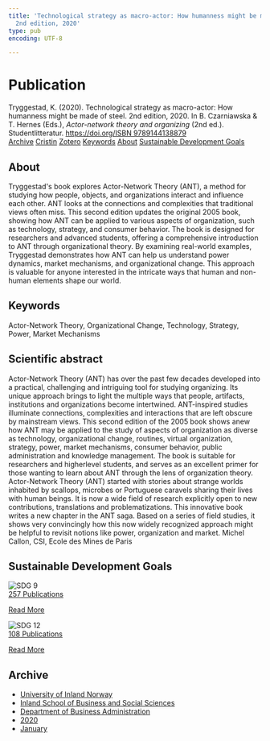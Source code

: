 ```yaml
---
title: 'Technological strategy as macro-actor: How humanness might be made of steel.
  2nd edition, 2020'
type: pub
encoding: UTF-8

---
```

<h1>Publication</h1>
<article id="csl-bib-container-NUBFMXJZ" class="csl-bib-container">
  <div class="csl-bib-body"> <div class="csl-entry">Tryggestad, K. (2020). Technological strategy as macro-actor: How humanness might be made of steel. 2nd edition, 2020. In B. Czarniawska &#38; T. Hernes (Eds.), <i>Actor-network theory and organizing</i> (2nd ed.). Studentlitteratur. <a href="https://doi.org/ISBN 9789144138879">https://doi.org/ISBN 9789144138879</a></div> </div>
  <div class="csl-bib-buttons">
    <a href="#taxonomy-article-NUBFMXJZ" alt="archive" class="csl-bib-button">Archive</a>
    <a href="https://app.cristin.no/results/show.jsf?id=1788587" alt="Cristin" class="csl-bib-button">Cristin</a>
    <a href="http://zotero.org/groups/5881554/items/NUBFMXJZ" alt="Zotero" class="csl-bib-button">Zotero</a>
    <a href="#keywords-article-NUBFMXJZ" alt="keywords" class="csl-bib-button">Keywords</a>
    <a href="#about-article-NUBFMXJZ" alt="about_pub" class="csl-bib-button">About</a>
    <a href="#sdg-article-NUBFMXJZ" alt="sdg" class="csl-bib-button">Sustainable Development Goals</a>
  </div>
  <div id="csl-bib-meta-container-NUBFMXJZ"></div>
</article>
<div id="csl-bib-meta-NUBFMXJZ" class="csl-bib-meta">
  <article id="about-article-NUBFMXJZ" class="about_pub-article">
    <h1>About</h1>
    Tryggestad's book explores Actor-Network Theory (ANT), a method for studying how people, objects, and organizations interact and influence each other. ANT looks at the connections and complexities that traditional views often miss. This second edition updates the original 2005 book, showing how ANT can be applied to various aspects of organization, such as technology, strategy, and consumer behavior. The book is designed for researchers and advanced students, offering a comprehensive introduction to ANT through organizational theory. By examining real-world examples, Tryggestad demonstrates how ANT can help us understand power dynamics, market mechanisms, and organizational change. This approach is valuable for anyone interested in the intricate ways that human and non-human elements shape our world.
  </article>
  <article id="keywords-article-NUBFMXJZ" class="keywords-article">
    <h1>Keywords</h1>
    Actor-Network Theory, Organizational Change, Technology, Strategy, Power, Market Mechanisms
  </article>
  <article id="abstract-article-NUBFMXJZ" class="abstract-article">
    <h1>Scientific abstract</h1>
    Actor-Network Theory (ANT) has over the past few decades developed into a practical, challenging and intriguing tool for studying organizing. Its unique approach brings to light the multiple ways that people, artifacts, institutions and organizations become intertwined. ANT-inspired studies illuminate connections, complexities and interactions that are left obscure by mainstream views. This second edition of the 2005 book shows anew how ANT may be applied to the study of aspects of organization as diverse as technology, organizational change, routines, virtual organization, strategy, power, market mechanisms, consumer behavior, public administration and knowledge management. The book is suitable for researchers and higherlevel students, and serves as an excellent primer for those wanting to learn about ANT through the lens of organization theory. Actor-Network Theory (ANT) started with stories about strange worlds inhabited by scallops, microbes or Portuguese caravels sharing their lives with human beings. It is now a wide field of research explicitly open to new contributions, translations and problematizations. This innovative book writes a new chapter in the ANT saga. Based on a series of field studies, it shows very convincingly how this now widely recognized approach might be helpful to revisit notions like power, organization and market. Michel Callon, CSI, Ecole des Mines de Paris
  </article>
  <article id="sdg-article-NUBFMXJZ" class="sdg-article">
    <h1>Sustainable Development Goals</h1>
    <div class="sdg-container"><div id="sdg9" class="sdg">
        <img src="{{< params subfolder >}}images/sdg/sdg09_en.png" class="image" alt="SDG 9">
        <div class="sdg-overlay">
          <a href="{{< params subfolder >}}en/archive/?sdg=9#archive" class="sdg-publication-count"><span>257</span> Publications</a>
          <p><a href="https://sdgs.un.org/goals/goal9" class="sdg-read-more">Read More</a></p>
        </div>
      </div> <div id="sdg12" class="sdg">
        <img src="{{< params subfolder >}}images/sdg/sdg12_en.png" class="image" alt="SDG 12">
        <div class="sdg-overlay">
          <a href="{{< params subfolder >}}en/archive/?sdg=12#archive" class="sdg-publication-count"><span>108</span> Publications</a>
          <p><a href="https://sdgs.un.org/goals/goal12" class="sdg-read-more">Read More</a></p>
        </div>
      </div></div>
  </article>
  <article id="taxonomy-article-NUBFMXJZ" class="taxonomy-article">
    <h1>Archive</h1>
    <ul>
      <li><a href="{{< params subfolder >}}en/archive/?key=3DCRN523">University of Inland Norway</a></li>
      <li><a href="{{< params subfolder >}}en/archive/?key=DU8Q9LN9">Inland School of Business and Social Sciences</a></li>
      <li><a href="{{< params subfolder >}}en/archive/?key=3IQA89I8">Department of Business Administration</a></li>
      <li><a href="{{< params subfolder >}}en/archive/?key=TI88EFV9">2020</a></li>
      <li><a href="{{< params subfolder >}}en/archive/?key=V7LLBWK5">January</a></li>
    </ul>
  </article>
</div>
